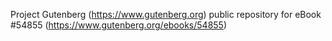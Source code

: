 Project Gutenberg (https://www.gutenberg.org) public repository for
eBook #54855 (https://www.gutenberg.org/ebooks/54855)
